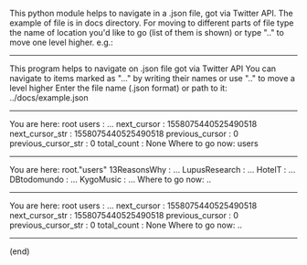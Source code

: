 This python module helps to navigate in a .json file, got
via Twitter API. The example of file is in docs directory.
For moving to different parts of file type the name of location
you'd like to go (list of them is shown) or type ".." to
move one level higher.
e.g.:
___________________________________________________________________
This program helps to navigate on .json file got via Twitter API
You can navigate to items marked as "..." by writing
their names or use ".." to move a level higher
Enter the file name (.json format) or path to it: ../docs/example.json
____________________________________________________________________
You are here: root
users                : ...
next_cursor          : 1558075440525490518
next_cursor_str      : 1558075440525490518
previous_cursor      : 0
previous_cursor_str  : 0
total_count          : None
Where to go now: users
____________________________________________________________________
You are here: root."users"
13ReasonsWhy         : ...
LupusResearch        : ...
HotelT               : ...
DBtodomundo          : ...
KygoMusic            : ...
Where to go now: ..
____________________________________________________________________
You are here: root
users                : ...
next_cursor          : 1558075440525490518
next_cursor_str      : 1558075440525490518
previous_cursor      : 0
previous_cursor_str  : 0
total_count          : None
Where to go now: ..
____________________________________________________________________
(end)
